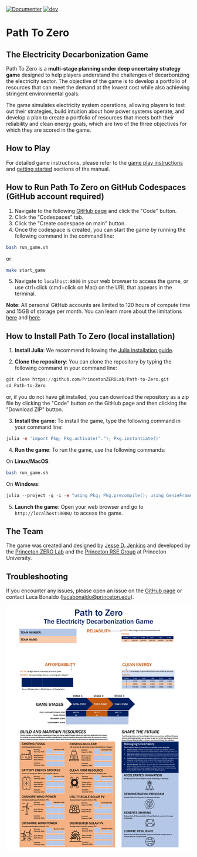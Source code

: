 [![Documenter](https://github.com/PrincetonZEROLab/Path-to-Zero/actions/workflows/documentation.yml/badge.svg)](https://github.com/PrincetonZEROLab/Path-to-Zero/actions/workflows/documentation.yml)
[![dev](https://img.shields.io/badge/docs-dev-blue.svg)](https://princetonzerolab.github.io/Path-to-Zero/dev/)

# Path To Zero
## The Electricity Decarbonization Game

Path To Zero is a **multi-stage planning under deep uncertainy strategy game** designed to help players understand the challenges of decarbonizing the electricity sector. The objective of the game is to develop a portfolio of resources that can meet the demand at the lowest cost while also achieving stringent environmental goals. 

The game simulates electricity system operations, allowing players to test out their strategies, build intuition about how power systems operate, and develop a plan to create a portfolio of resources that meets both their reliability and clean energy goals, which are two of the three objectives for which they are scored in the game.

## How to Play
For detailed game instructions, please refer to the [game play instructions](https://princetonzerolab.github.io/Path-to-Zero/dev/instructions/) and [getting started](https://princetonzerolab.github.io/Path-to-Zero/dev/getting_started/) sections of the manual.

## How to Run Path To Zero on GitHub Codespaces (GitHub account required)
1. Navigate to the following [GitHub page](https://github.com/PrincetonZEROLab/Path-to-Zero) and click the "Code" button.
2. Click the "Codespaces" tab.
3. Click the "Create codespace on main" button.
4. Once the codespace is created, you can start the game by running the following command in the command line:
```bash
bash run_game.sh
```
or
```bash
make start_game
```
5. Navigate to `localhost:8000` in your web browser to access the game, or use ctrl+click (cmd+click on Mac) on the URL that appears in the terminal.

**Note**: All personal GitHub accounts are limited to 120 hours of compute time and 15GB of storage per month. You can learn more about the limitations [here](https://docs.github.com/en/billing/managing-billing-for-github-codespaces/about-billing-for-github-codespaces) and [here](https://docs.github.com/en/codespaces/overview).

## How to Install Path To Zero (local installation)
1. **Install Julia**: We recommend following the [Julia installation guide](https://julialang.org/downloads/).

2. **Clone the repository**: You can clone the repository by typing the following command in your command line:
```julia
git clone https://github.com/PrincetonZEROLab/Path-to-Zero.git
cd Path-to-Zero
```
or, if you do not have git installed, you can download the repository as a zip file by clicking the "Code" button on the GitHub page and then clicking the "Download ZIP" button.

3. **Install the game**: To install the game, type the following command in your command line:
```julia
julia -e 'import Pkg; Pkg.activate("."); Pkg.instantiate()'
```

4. **Run the game**: To run the game, use the following commands:

On **Linux/MacOS**:
```bash
bash run_game.sh
```

On **Windows**:
```julia
julia --project -q -i -e "using Pkg; Pkg.precompile(); using GenieFramework; Genie.loadapp(); up();" 
```

5. **Launch the game**: Open your web browser and go to `http://localhost:8000/` to access the game.

## The Team
The game was created and designed by [Jesse D. Jenkins](https://mae.princeton.edu/people/faculty/jenkins) and developed by the [Princeton ZERO Lab](https://mae.princeton.edu/people/faculty/jenkins) and the [Princeton RSE Group](https://researchcomputing.princeton.edu/services/research-software-engineering) at Princeton University.

## Troubleshooting
If you encounter any issues, please open an issue on the [GitHub page](https://github.com/PrincetonZEROLab/Path-to-Zero/issues) or contact Luca Bonaldo (lucabonaldo@princeton.edu).

![png](./docs/src/assets/EDG_board.svg)
